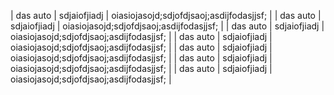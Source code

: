 | das auto | sdjaiofjiadj | oiasiojasojd;sdjofdjsaoj;asdijfodasjjsf; |
| das auto | sdjaiofjiadj | oiasiojasojd;sdjofdjsaoj;asdijfodasjjsf; |
| das auto | sdjaiofjiadj | oiasiojasojd;sdjofdjsaoj;asdijfodasjjsf; |
| das auto | sdjaiofjiadj | oiasiojasojd;sdjofdjsaoj;asdijfodasjjsf; |
| das auto | sdjaiofjiadj | oiasiojasojd;sdjofdjsaoj;asdijfodasjjsf; |
| das auto | sdjaiofjiadj | oiasiojasojd;sdjofdjsaoj;asdijfodasjjsf; |
| das auto | sdjaiofjiadj | oiasiojasojd;sdjofdjsaoj;asdijfodasjjsf; |
